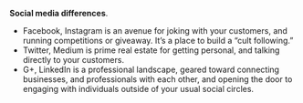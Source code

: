 **Social media differences**.

- Facebook, Instagram is an avenue for joking with your customers, and running competitions or giveaway. It’s a place to build a “cult following.”
- Twitter, Medium is prime real estate for getting personal, and talking directly to your customers.
- G+, LinkedIn is a professional landscape, geared toward connecting businesses, and professionals with each other, and opening the door to engaging with individuals outside of your usual social circles.

